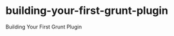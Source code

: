building-your-first-grunt-plugin
================================

Building Your First Grunt Plugin
